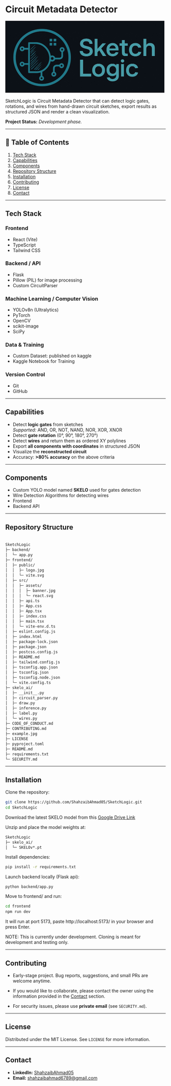 # Circuit Metadata Detector

<img src="frontend/src/assets/banner.jpg" alt="Banner" width="500"/>


SketchLogic is Circuit Metadata Detector that can detect logic gates, rotations, and wires from hand-drawn circuit sketches, export results as structured JSON and render a clean visualization.

**Project Status:** *Development phase.* 

---

## 📌 Table of Contents
1. [Tech Stack](#tech-stack)
1. [Capabilities](#capabilities)
1. [Components](#components)
2. [Repository Structure](#repository-structure)
3. [Installation](#installation)
4. [Contributing](#contributing)
5. [License](#license)
6. [Contact](#contact)

---

## Tech Stack

### Frontend
- React (Vite)
- TypeScript
- Tailwind CSS
  
### Backend / API
- Flask
- Pillow (PIL) for image processing
- Custom CircuitParser

### Machine Learning / Computer Vision
- YOLOv8n (Ultralytics)
- PyTorch
- OpenCV
- scikit-image
- SciPy

### Data & Training
- Custom Dataset: published on kaggle
- Kaggle Notebook for Training

### Version Control
- Git
- GitHub

---

## Capabilities
- Detect **logic gates** from sketches  
  *Supported:* AND, OR, NOT, NAND, NOR, XOR, XNOR
- Detect **gate rotation** (0°, 90°, 180°, 270°)
- Detect **wires** and return them as ordered XY polylines
- Export **all components with coordinates** in structured JSON
- Visualize the **reconstructed circuit**
- Accuracy: **>80% accuracy** on the above criteria

---

## Components
- Custom YOLO model named **SKELO** used for gates detection
- Wire Detection Algorithms for detecting wires
- Frontend
- Backend API

---

## Repository Structure
```

SketchLogic
├─ backend/
│  └─ app.py
├─ frontend/
│  ├─ public/
│  │  ├─ logo.jpg
│  │  └─ vite.svg
│  ├─ src/
│  │  ├─ assets/
│  │  │  ├─ banner.jpg
│  │  │  └─ react.svg
│  │  ├─ api.ts
│  │  ├─ App.css
│  │  ├─ App.tsx
│  │  ├─ index.css
│  │  ├─ main.tsx
│  │  └─ vite-env.d.ts
│  ├─ eslint.config.js
│  ├─ index.html
│  ├─ package-lock.json
│  ├─ package.json
│  ├─ postcss.config.js
│  ├─ README.md
│  ├─ tailwind.config.js
│  ├─ tsconfig.app.json
│  ├─ tsconfig.json
│  ├─ tsconfig.node.json
│  └─ vite.config.ts
├─ skelo_ai/
│  ├─ __init__.py
│  ├─ circuit_parser.py
│  ├─ draw.py
│  ├─ inference.py
│  ├─ label.py
│  └─ wires.py
├─ CODE_OF_CONDUCT.md
├─ CONTRIBUTING.md
├─ example.jpg
├─ LICENSE
├─ pyproject.toml
├─ README.md
├─ requirements.txt
└─ SECURITY.md

````

---

## Installation

Clone the repository:

```bash
git clone https://github.com/ShahzaibAhmad05/SketchLogic.git
cd SketchLogic
````

Download the latest SKELO model from this [Google Drive Link](https://drive.google.com/drive/folders/1NRbsy8lcZ2MH3S7Gwx_btxaXnI0i2sdP?usp=sharing)

Unzip and place the model weights at:

```
SketchLogic
├─ skelo_ai/
│  └─ SKELOv*.pt
````

Install dependencies:

```bash
pip install -r requirements.txt
````

Launch backend locally (Flask api):

```bash
python backend/app.py
````

Move to frontend/ and run:

```bash
cd frontend
npm run dev
````

It will run at port 5173, paste http://localhost:5173/ in your browser and press Enter.

NOTE: This is currently under development. Cloning is meant for development and testing only.

---

## Contributing

- Early-stage project. Bug reports, suggestions, and small PRs are welcome anytime.

- If you would like to collaborate, please contact the owner using the information provided in the [Contact](#contact) section.

- For security issues, please use **private email** (see `SECURITY.md`).

---

## License

Distributed under the MIT License. See `LICENSE` for more information.


---

## Contact

* **LinkedIn:** [ShahzaibAhmad05](https://www.linkedin.com/in/shahzaibahmad05)
* **Email:** [shahzaibahmad6789@gmail.com](mailto:shahzaibahmad6789@gmail.com)
